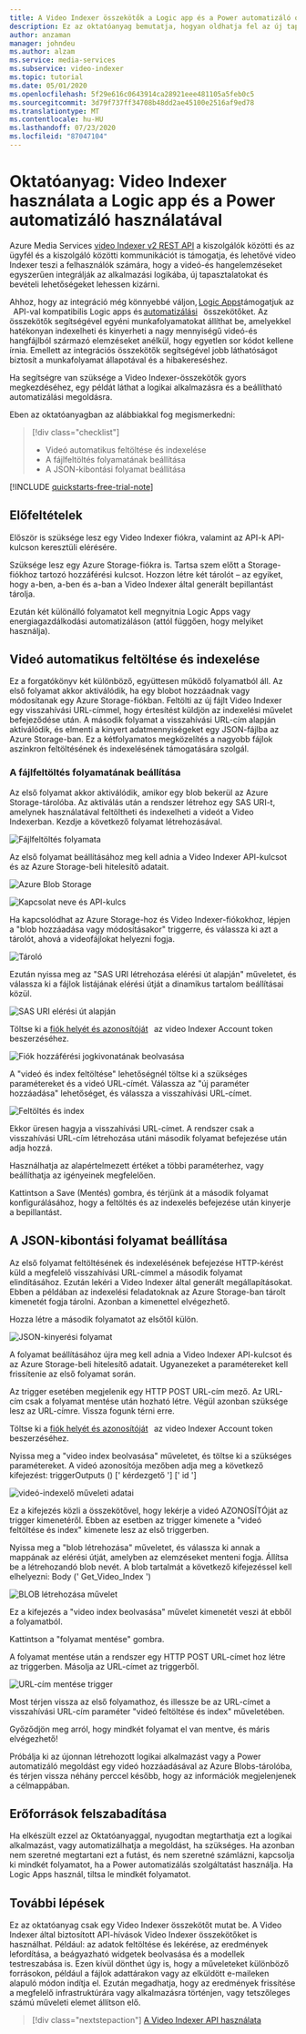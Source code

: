 ```yaml
---
title: A Video Indexer összekötők a Logic app és a Power automatizáló oktatóanyaggal.
description: Ez az oktatóanyag bemutatja, hogyan oldhatja fel az új tapasztalatokat és a bevételi lehetőségeket, Video Indexer összekötőket a Logic app és a Power automatizáló használatával.
author: anzaman
manager: johndeu
ms.author: alzam
ms.service: media-services
ms.subservice: video-indexer
ms.topic: tutorial
ms.date: 05/01/2020
ms.openlocfilehash: 5f29e616c0643914ca28921eee481105a5feb0c5
ms.sourcegitcommit: 3d79f737ff34708b48dd2ae45100e2516af9ed78
ms.translationtype: MT
ms.contentlocale: hu-HU
ms.lasthandoff: 07/23/2020
ms.locfileid: "87047104"
---
```

# <a name="tutorial-use-video-indexer-with-logic-app-and-power-automate"></a>Oktatóanyag: Video Indexer használata a Logic app és a Power automatizáló használatával

Azure Media Services [video Indexer v2 REST API](https://api-portal.videoindexer.ai/docs/services/Operations/operations/Delete-Video?) a kiszolgálók közötti és az ügyfél és a kiszolgáló közötti kommunikációt is támogatja, és lehetővé video Indexer teszi a felhasználók számára, hogy a videó-és hangelemzéseket egyszerűen integrálják az alkalmazási logikába, új tapasztalatokat és bevételi lehetőségeket lehessen kizárni.

Ahhoz, hogy az integráció még könnyebbé váljon, [Logic Apps](https://azure.microsoft.com/services/logic-apps/)támogatjuk az   API-val kompatibilis Logic apps és [automatizálási](https://preview.flow.microsoft.com/connectors/shared_videoindexer-v2/video-indexer-v2/)   összekötőket. Az összekötők segítségével egyéni munkafolyamatokat állíthat be, amelyekkel hatékonyan indexelheti és kinyerheti a nagy mennyiségű videó-és hangfájlból származó elemzéseket anélkül, hogy egyetlen sor kódot kellene írnia. Emellett az integrációs összekötők segítségével jobb láthatóságot biztosít a munkafolyamat állapotával és a hibakereséshez.  

Ha segítségre van szüksége a Video Indexer-összekötők gyors megkezdéséhez, egy példát láthat a logikai alkalmazásra és a beállítható automatizálási megoldásra. 

Eben az oktatóanyagban az alábbiakkal fog megismerkedni:

> [!div class="checklist"]
> * Videó automatikus feltöltése és indexelése
> * A fájlfeltöltés folyamatának beállítása
> * A JSON-kibontási folyamat beállítása

[!INCLUDE [quickstarts-free-trial-note](../../../includes/quickstarts-free-trial-note.md)]

## <a name="prerequisites"></a>Előfeltételek

Először is szüksége lesz egy Video Indexer fiókra, valamint az API-k API-kulcson keresztüli elérésére. 

Szüksége lesz egy Azure Storage-fiókra is. Tartsa szem előtt a Storage-fiókhoz tartozó hozzáférési kulcsot. Hozzon létre két tárolót – az egyiket, hogy a-ben, a-ben és a-ban a Video Indexer által generált bepillantást tárolja.  

Ezután két különálló folyamatot kell megnyitnia Logic Apps vagy energiagazdálkodási automatizáláson (attól függően, hogy melyiket használja).  

## <a name="upload-and-index-your-video-automatically"></a>Videó automatikus feltöltése és indexelése 

Ez a forgatókönyv két különböző, együttesen működő folyamatból áll. Az első folyamat akkor aktiválódik, ha egy blobot hozzáadnak vagy módosítanak egy Azure Storage-fiókban. Feltölti az új fájlt Video Indexer egy visszahívási URL-címmel, hogy értesítést küldjön az indexelési művelet befejeződése után. A második folyamat a visszahívási URL-cím alapján aktiválódik, és elmenti a kinyert adatmennyiségeket egy JSON-fájlba az Azure Storage-ban. Ez a kétfolyamatos megközelítés a nagyobb fájlok aszinkron feltöltésének és indexelésének támogatására szolgál. 

### <a name="set-up-the-file-upload-flow"></a>A fájlfeltöltés folyamatának beállítása 

Az első folyamat akkor aktiválódik, amikor egy blob bekerül az Azure Storage-tárolóba. Az aktiválás után a rendszer létrehoz egy SAS URI-t, amelynek használatával feltöltheti és indexelheti a videót a Video Indexerban. Kezdje a következő folyamat létrehozásával. 

![Fájlfeltöltés folyamata](./media/logic-apps-connector-tutorial/file-upload-flow.png)

Az első folyamat beállításához meg kell adnia a Video Indexer API-kulcsot és az Azure Storage-beli hitelesítő adatait. 

![Azure Blob Storage](./media/logic-apps-connector-tutorial/azure-blob-storage.png)

![Kapcsolat neve és API-kulcs](./media/logic-apps-connector-tutorial/connection-name-api-key.png)

Ha kapcsolódhat az Azure Storage-hoz és Video Indexer-fiókokhoz, lépjen a "blob hozzáadása vagy módosításakor" triggerre, és válassza ki azt a tárolót, ahová a videofájlokat helyezni fogja. 

![Tároló](./media/logic-apps-connector-tutorial/container.png)

Ezután nyissa meg az "SAS URI létrehozása elérési út alapján" műveletet, és válassza ki a fájlok listájának elérési útját a dinamikus tartalom beállításai közül.  

![SAS URI elérési út alapján](./media/logic-apps-connector-tutorial/sas-uri-by-path.jpg)

Töltse ki a [fiók helyét és azonosítóját](./video-indexer-use-apis.md#account-id)   az video Indexer Account token beszerzéséhez.

![Fiók hozzáférési jogkivonatának beolvasása](./media/logic-apps-connector-tutorial/account-access-token.png)

A "videó és index feltöltése" lehetőségnél töltse ki a szükséges paramétereket és a videó URL-címét. Válassza az "új paraméter hozzáadása" lehetőséget, és válassza a visszahívási URL-címet. 

![Feltöltés és index](./media/logic-apps-connector-tutorial/upload-and-index.png)

Ekkor üresen hagyja a visszahívási URL-címet. A rendszer csak a visszahívási URL-cím létrehozása utáni második folyamat befejezése után adja hozzá. 

Használhatja az alapértelmezett értéket a többi paraméterhez, vagy beállíthatja az igényeinek megfelelően. 

Kattintson a Save (Mentés) gombra, és térjünk át a második folyamat konfigurálásához, hogy a feltöltés és az indexelés befejezése után kinyerje a bepillantást. 

## <a name="set-up-the-json-extraction-flow"></a>A JSON-kibontási folyamat beállítása 

Az első folyamat feltöltésének és indexelésének befejezése HTTP-kérést küld a megfelelő visszahívási URL-címmel a második folyamat elindításához. Ezután lekéri a Video Indexer által generált megállapításokat. Ebben a példában az indexelési feladatoknak az Azure Storage-ban tárolt kimenetét fogja tárolni.  Azonban a kimenettel elvégezhető.  

Hozza létre a második folyamatot az elsőtől külön. 

![JSON-kinyerési folyamat](./media/logic-apps-connector-tutorial/json-extraction-flow.png)

A folyamat beállításához újra meg kell adnia a Video Indexer API-kulcsot és az Azure Storage-beli hitelesítő adatait. Ugyanezeket a paramétereket kell frissítenie az első folyamat során. 

Az trigger esetében megjelenik egy HTTP POST URL-cím mező. Az URL-cím csak a folyamat mentése után hozható létre. Végül azonban szüksége lesz az URL-címre. Vissza fogunk térni erre. 

Töltse ki a [fiók helyét és azonosítóját](./video-indexer-use-apis.md#account-id)   az video Indexer Account token beszerzéséhez.  

Nyissa meg a "video index beolvasása" műveletet, és töltse ki a szükséges paramétereket. A videó azonosítója mezőben adja meg a következő kifejezést: triggerOutputs () [' kérdezgető '] [' id '] 

![videó-indexelő műveleti adatai](./media/logic-apps-connector-tutorial/video-indexer-action-info.jpg)

Ez a kifejezés közli a összekötővel, hogy lekérje a videó AZONOSÍTÓját az trigger kimenetéről. Ebben az esetben az trigger kimenete a "videó feltöltése és index" kimenete lesz az első triggerben. 

Nyissa meg a "blob létrehozása" műveletet, és válassza ki annak a mappának az elérési útját, amelyben az elemzéseket menteni fogja. Állítsa be a létrehozandó blob nevét. A blob tartalmát a következő kifejezéssel kell elhelyezni: Body (' Get_Video_Index ') 

![BLOB létrehozása művelet](./media/logic-apps-connector-tutorial/create-blob-action.jpg)

Ez a kifejezés a "video index beolvasása" művelet kimenetét veszi át ebből a folyamatból. 

Kattintson a "folyamat mentése" gombra. 

A folyamat mentése után a rendszer egy HTTP POST URL-címet hoz létre az triggerben. Másolja az URL-címet az triggerből. 

![URL-cím mentése trigger](./media/logic-apps-connector-tutorial/save-url-trigger.png)

Most térjen vissza az első folyamathoz, és illessze be az URL-címet a visszahívási URL-cím paraméter "videó feltöltése és index" műveletében. 

Győződjön meg arról, hogy mindkét folyamat el van mentve, és máris elvégezhető! 

Próbálja ki az újonnan létrehozott logikai alkalmazást vagy a Power automatizáló megoldást egy videó hozzáadásával az Azure Blobs-tárolóba, és térjen vissza néhány perccel később, hogy az információk megjelenjenek a célmappában. 

## <a name="clean-up-resources"></a>Erőforrások felszabadítása

Ha elkészült ezzel az Oktatóanyaggal, nyugodtan megtarthatja ezt a logikai alkalmazást, vagy automatizálhatja a megoldást, ha szükséges. Ha azonban nem szeretné megtartani ezt a futást, és nem szeretné számlázni, kapcsolja ki mindkét folyamatot, ha a Power automatizálás szolgáltatást használja. Ha Logic Apps használ, tiltsa le mindkét folyamatot. 

## <a name="next-steps"></a>További lépések

Ez az oktatóanyag csak egy Video Indexer összekötőt mutat be. A Video Indexer által biztosított API-hívások Video Indexer összekötőket is használhat. Például: az adatok feltöltése és lekérése, az eredmények lefordítása, a beágyazható widgetek beolvasása és a modellek testreszabása is. Ezen kívül dönthet úgy is, hogy a műveleteket különböző forrásokon, például a fájlok adattárakon vagy az elküldött e-maileken alapuló módon indítja el. Ezután megadhatja, hogy az eredmények frissítése a megfelelő infrastruktúrára vagy alkalmazásra történjen, vagy tetszőleges számú műveleti elemet állítson elő.  

> [!div class="nextstepaction"]
> [A Video Indexer API használata](video-indexer-use-apis.md)
